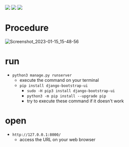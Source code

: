 ![](https://img.shields.io/badge/Python-FFD43B?style=for-the-badge&logo=python&logoColor=blue) ![](https://img.shields.io/badge/Django-092E20?style=for-the-badge&logo=django&logoColor=green) ![](https://img.shields.io/badge/SQLite-07405E?style=for-the-badge&logo=sqlite&logoColor=white)

# Procedure

![Screenshot_2023-01-15_15-48-56](https://user-images.githubusercontent.com/54184905/212542140-1e131690-3681-4542-a50d-7f3a8d39ae58.png)


# run
- `python3 manage.py runserver`
  - execute the command on your terminal
   - `pip install django-bootstrap-ui`
      - `sudo -H pip3 install django-bootstrap-ui`
      - `python3 -m pip install --upgrade pip`
      - try to execute these command if it doesn't work

# open
- `http://127.0.0.1:8000/`
  - access the URL on your web browser
